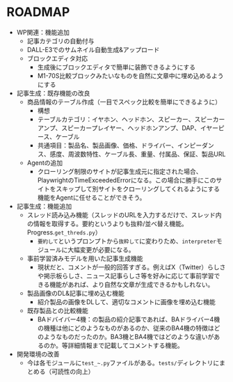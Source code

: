# ROADMAP

- WP関連：機能追加
    - 記事カテゴリの自動付与
    - DALL-E3でのサムネイル自動生成&アップロード
    - ブロックエディタ対応
        - 生成後にブロックエディタで簡単に装飾できるようにする
        - M1-70S比較ブロックみたいなものを自然に文章中に埋め込めるようにする
- 記事生成：既存機能の改良
    - 商品情報のテーブル作成（一目でスペック比較を簡単にできるように）
        - 構想
        - テーブルカテゴリ：イヤホン、ヘッドホン、スピーカー、スピーカーアンプ、スピーカープレイヤー、ヘッドホンアンプ、DAP、イヤーピース、ケーブル
        - 共通項目：製品名、製品画像、価格、ドライバー、インピーダンス、感度、周波数特性、ケーブル長、重量、付属品、保証、製品URL
    - Agentの追加
        - クローリング制限のサイトが記事生成元に指定された場合、PlaywrightのTimeExceededErrorになる。この場合に勝手にこのサイトをスキップして別サイトをクローリングしてくれるようにする機能をAgentに任せることができそう。
- 記事生成：機能追加
    - スレッド読み込み機能（スレッドのURLを入力するだけで、スレッド内の情報を取得する。要約というよりも抜粋/並べ替え機能。Progress.`get_threds.py`）
        - `要約して`というプロンプトから`抜粋して`に変わりため、`interpreter`モジュールに大幅変更が必要になる。
    - 事前学習済みモデルを用いた記事生成機能
        - 現状だと、コメントが一般的回答すぎる。例えばX（Twitter）らしさや掲示板らしさ、ニュース記事らしさ等を好みに応じて事前学習できる機能があれば、より自然な文章が生成できるかもしれない。
    - 製品画像のDL&記事に埋め込む機能
        - 紹介製品の画像をDLして、適切なコメントに画像を埋め込む機能
    - 既存製品との比較機能
        - BAドバイバー4機：の製品の紹介記事であれば、BAドライバー4機の機種は他にどのようなものがあるのか、従来のBA4機の特徴はどのようなものだったのか。BA3機とBA4機ではどのような違いがあるのか。等詳細情報まで記載してコメントする機能。
- 開発環境の改善
    - 今は各モジュールに`test_~.py`ファイルがある。`tests/`ディレクトリにまとめる（可読性の向上）